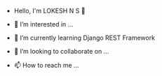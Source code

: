 - Hello, I'm LOKESH N S  👋

- 👀 I’m interested in ...
- 🌱 I’m currently learning Django REST Framework
- 💞️ I’m looking to collaborate on ...
- 📫 How to reach me ...
